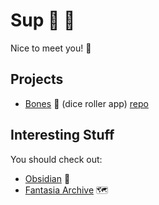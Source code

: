 # Sup 🤘 🦆 

Nice to meet you!&nbsp;👋 &nbsp;


## Projects

- [Bones](https://bones.turbits.dev/) 🦴 (dice roller app) [repo](https://github.com/turbits/bones)


## Interesting Stuff

You should check out:

- [Obsidian](https://obsidian.md/) 📔
- [Fantasia Archive](https://fantasiaarchive.com/) 🗺️

<br/>
